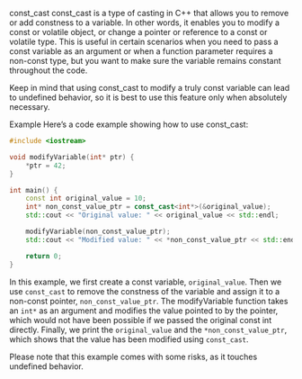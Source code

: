 const_cast
const_cast is a type of casting in C++ that allows you to remove or add constness to a variable. In other words, it enables you to modify a const or volatile object, or change a pointer or reference to a const or volatile type. This is useful in certain scenarios when you need to pass a const variable as an argument or when a function parameter requires a non-const type, but you want to make sure the variable remains constant throughout the code.

Keep in mind that using const_cast to modify a truly const variable can lead to undefined behavior, so it is best to use this feature only when absolutely necessary.

Example
Here’s a code example showing how to use const_cast:
```cpp
#include <iostream>

void modifyVariable(int* ptr) {
    *ptr = 42;
}

int main() {
    const int original_value = 10;
    int* non_const_value_ptr = const_cast<int*>(&original_value);
    std::cout << "Original value: " << original_value << std::endl;

    modifyVariable(non_const_value_ptr);
    std::cout << "Modified value: " << *non_const_value_ptr << std::endl;

    return 0;
}
```
In this example, we first create a const variable, `original_value`. Then we use `const_cast` to remove the constness of the variable and assign it to a non-const pointer, `non_const_value_ptr`. The modifyVariable function takes an `int*` as an argument and modifies the value pointed to by the pointer, which would not have been possible if we passed the original const int directly. Finally, we print the `original_value` and the `*non_const_value_ptr`, which shows that the value has been modified using `const_cast`.

Please note that this example comes with some risks, as it touches undefined behavior. 

